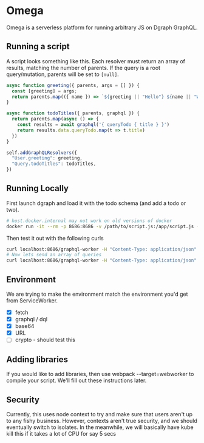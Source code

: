 # Omega

Omega is a serverless platform for running arbitrary JS on Dgraph GraphQL.

## Running a script

A script looks something like this. Each resolver must return an array of results, matching the number of parents. If the query is a root query/mutation, parents will be set to `[null]`.

```javascript
async function greeting({ parents, args = [] }) {
  const [greeting] = args;
  return parents.map(({ name }) => `${greeting || "Hello"} ${name || "World"}!`)
}

async function todoTitles({ parents, graphql }) {
  return parents.map(async () => {
    const results = await graphql('{ queryTodo { title } }')
    return results.data.queryTodo.map(t => t.title)
  })
}

self.addGraphQLResolvers({
  "User.greeting": greeting,
  "Query.todoTitles": todoTitles,
})
```

## Running Locally

First launch dgraph and load it with the todo schema (and add a todo or two).

```bash
# host.docker.internal may not work on old versions of docker
docker run -it --rm -p 8686:8686 -v /path/to/script.js:/app/script.js -e DGRAPH_URL=http://host.docker.internal:8080 tdinkar/omega
```

Then test it out with the following curls
```bash
curl localhost:8686/graphql-worker -H "Content-Type: application/json" -d '{"resolver":"User.greeting","parents":[{"name":"Tejas"}]}'
# Now lets send an array of queries
curl localhost:8686/graphql-worker -H "Content-Type: application/json" -d '[{"resolver":"User.greeting","parents":[{"name":"Tejas"}]},{"resolver":"Query.todoTitles"}]'
```

## Environment

We are trying to make the environment match the environment you'd get from ServiceWorker.

* [x] fetch
* [x] graphql / dql
* [x] base64
* [x] URL
* [ ] crypto - should test this

## Adding libraries

If you would like to add libraries, then use webpack --target=webworker to compile your script. We'll fill out these instructions later.

## Security

Currently, this uses node context to try and make sure that users aren't up to any fishy business. However, contexts aren't true security, and we should eventually switch to isolates. In the meanwhile, we will basically have kube kill this if it takes a lot of CPU for say 5 secs
